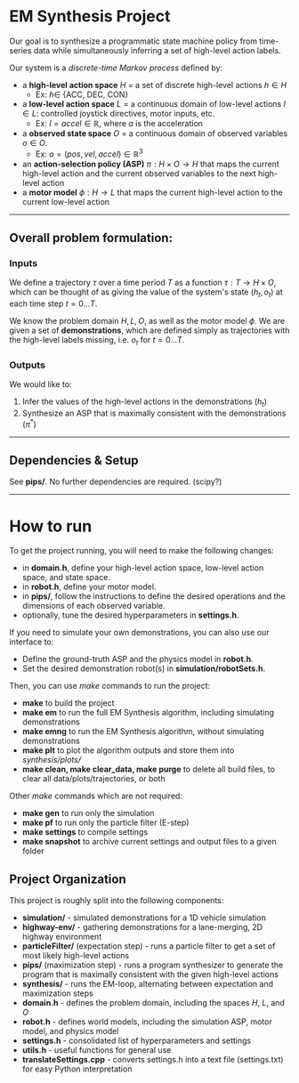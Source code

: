 # EM Synthesis Project

Our goal is to synthesize a programmatic state machine policy from time-series data while simultaneously inferring a set of high-level action labels.

Our system is a *discrete-time Markov process* defined by:
   - a **high-level action space** $H$ = a set of discrete high-level actions $h \in H$
     - Ex: $h \in$ {ACC, DEC, CON}
   - a **low-level action space** $L$ = a continuous domain of low-level actions $l \in L$: controlled joystick directives, motor inputs, etc.
     - Ex: $l = accel \in \mathbb{R}$, where $a$ is the acceleration
   - a **observed state space** $O$ = a continuous domain of observed variables $o \in O$.
     - Ex: $o = (pos, vel, accel) \in \mathbb{R}^3$
   - an **action-selection policy (ASP)** $\pi: H \times O \rightarrow H$ that maps the current high-level action and the current observed variables to the next high-level action
   - a **motor model** $\phi: H \rightarrow L$ that maps the current high-level action to the current low-level action

---
## Overall problem formulation:
### Inputs
We define a trajectory $\tau$ over a time period $T$ as a function $\tau : T \rightarrow H \times O$, which can be thought of as giving the value of the system's state $(h_t, o_t)$ at each time step $t=0...T$.

We know the problem domain $H, L, O$, as well as the motor model $\phi$. We are given a set of **demonstrations**, which are defined simply as trajectories with the high-level labels missing, i.e. $o_t$ for $t = 0...T$.

### Outputs
We would like to:
1. Infer the values of the high-level actions in the demonstrations ($h_t$)
2. Synthesize an ASP that is maximally consistent with the demonstrations ($\pi^*$)

---
## Dependencies & Setup
See **pips/**. No further dependencies are required. (scipy?)

---
# How to run
To get the project running, you will need to make the following changes:

- in **domain.h**, define your high-level action space, low-level action space, and state space.
- in **robot.h**, define your motor model.
- in **pips/**, follow the instructions to define the desired operations and the dimensions of each observed variable.
- optionally, tune the desired hyperparameters in **settings.h**.

If you need to simulate your own demonstrations, you can also use our interface to:
- Define the ground-truth ASP and the physics model in **robot.h**.
- Set the desired demonstration robot(s) in **simulation/robotSets.h**.

Then, you can use *make* commands to run the project:
- **make** to build the project
- **make em** to run the full EM Synthesis algorithm, including simulating demonstrations
- **make emng** to run the EM Synthesis algorithm, without simulating demonstrations
- **make plt** to plot the algorithm outputs and store them into *synthesis/plots/*
- **make clean, make clear_data, make purge** to delete all build files, to clear all data/plots/trajectories, or both

Other *make* commands which are not required:
- **make gen** to run only the simulation
- **make pf** to run only the particle filter (E-step)
- **make settings** to compile settings
- **make snapshot** to archive current settings and output files to a given folder

## Project Organization
This project is roughly split into the following components:

- **simulation/** - simulated demonstrations for a 1D vehicle simulation
- **highway-env/** - gathering demonstrations for a lane-merging, 2D highway environment
- **particleFilter/** (expectation step) - runs a particle filter to get a set of most likely high-level actions
- **pips/** (maximization step) - runs a program synthesizer to generate the program that is maximally consistent with the given high-level actions
- **synthesis/** - runs the EM-loop, alternating between expectation and maximization steps
- **domain.h** - defines the problem domain, including the spaces $H$, $L$, and $O$
- **robot.h** - defines world models, including the simulation ASP, motor model, and physics model
- **settings.h** - consolidated list of hyperparameters and settings
- **utils.h** - useful functions for general use
- **translateSettings.cpp** - converts settings.h into a text file (settings.txt) for easy Python interpretation